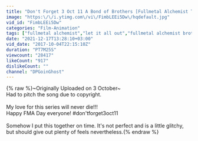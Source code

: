 ```yaml
---
title: "Don't Forget 3 Oct 11 A Bond of Brothers [Fullmetal Alchemist Tribute]"
image: "https:\/\/i.ytimg.com\/vi\/FimbLEEi5Dw\/hqdefault.jpg"
vid_id: "FimbLEEi5Dw"
categories: "Film-Animation"
tags: ["fullmetal alchemist","let it all out","fullmetal alchemist brotherhood"]
date: "2021-12-17T13:28:10+03:00"
vid_date: "2017-10-04T22:15:10Z"
duration: "PT7M25S"
viewcount: "28417"
likeCount: "917"
dislikeCount: ""
channel: "DPGoinGhost"
---
```

{% raw %}~Originally Uploaded on 3 October~<br />Had to pitch the song due to copyright.<br /><br />My love for this series will never die!!!<br />Happy FMA Day everyone! #don'tforget3oct11<br /><br />Somehow I put this together on time. It's not perfect and is a little glitchy, but should give out plenty of feels nevertheless.{% endraw %}
